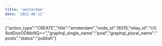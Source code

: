 ```yaml
---
title: 'amsterdam'
date: '2021-06-11'
---
```


{"action_type":"CREATE","title":"amsterdam","node_id":18315,"relay_id":"cG9zdDoxODMxNQ==","graphql_single_name":"post","graphql_plural_name":"posts","status":"publish"}
